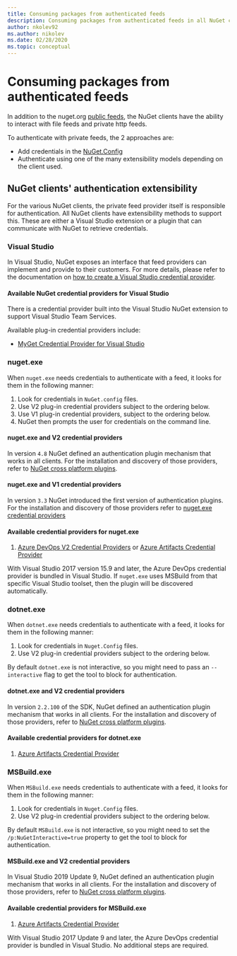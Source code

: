 ```yaml
---
title: Consuming packages from authenticated feeds
description: Consuming packages from authenticated feeds in all NuGet client scenarios
author: nkolev92
ms.author: nikolev
ms.date: 02/28/2020
ms.topic: conceptual
---
```


# Consuming packages from authenticated feeds

In addition to the nuget.org [public feeds](https://api.nuget.org/v3/index.json), the NuGet clients have the ability to interact with file feeds and private http feeds.

To authenticate with private feeds, the 2 approaches are:

* Add credentials in the [NuGet.Config](../reference/nuget-config-file.md#packagesourcecredentials)
* Authenticate using one of the many extensibility models depending on the client used.

## NuGet clients' authentication extensibility

For the various NuGet clients, the private feed provider itself is responsible for authentication.
All NuGet clients have extensibility methods to support this. These are either a Visual Studio extension or a plugin that can communicate with NuGet to retrieve credentials.


### Visual Studio

In Visual Studio, NuGet exposes an interface that feed providers can implement and provide to their customers. For more details, please refer to the documentation on [how to create a Visual Studio credential provider](../reference/extensibility/NuGet-Credential-Providers-for-Visual-Studio.md).


#### Available NuGet credential providers for Visual Studio

There is a credential provider built into the Visual Studio NuGet extension to support Visual Studio Team Services.

Available plug-in credential providers include:

* [MyGet Credential Provider for Visual Studio](http://docs.myget.org/docs/reference/credential-provider-for-visual-studio)

### nuget.exe

When `nuget.exe` needs credentials to authenticate with a feed, it looks for them in the following manner:

1. Look for credentials in `NuGet.config` files.
1. Use V2 plug-in credential providers subject to the ordering below.
1. Use V1 plug-in credential providers, subject to the ordering below.
1. NuGet then prompts the user for credentials on the command line.

#### nuget.exe and V2 credential providers

In version `4.8` NuGet defined an authentication plugin mechanism that works in all clients.
For the installation and discovery of those providers, refer to [NuGet cross platform plugins](../reference/extensibility/NuGet-Cross-Platform-Plugins.md#plugin-installation-and-discovery).

#### nuget.exe and V1 credential providers

In version `3.3` NuGet introduced the first version of authentication plugins.
For the installation and discovery of those providers refer to [nuget.exe credential providers](../reference/extensibility/nuget-exe-Credential-Providers.md#nugetexe-credential-provider-discovery)

#### Available credential providers for nuget.exe

1. [Azure DevOps V2 Credential Providers](azure/devops/artifacts/nuget/nuget-exe?view=azure-devops#add-a-feed-to-nuget-482-or-later) or [Azure Artifacts Credential Provider](https://github.com/microsoft/artifacts-credprovider)

With Visual Studio 2017 version 15.9 and later, the Azure DevOps credential provider is bundled in Visual Studio.
If `nuget.exe` uses MSBuild from that specific Visual Studio toolset, then the plugin will be discovered automatically.

### dotnet.exe

When `dotnet.exe` needs credentials to authenticate with a feed, it looks for them in the following manner:

1. Look for credentials in `Nuget.Config` files.
1. Use V2 plug-in credential providers subject to the ordering below.

By default `dotnet.exe` is not interactive, so you might need to pass an `--interactive` flag to get the tool to block for authentication.

#### dotnet.exe and V2 credential providers

In version `2.2.100` of the SDK, NuGet defined an authentication plugin mechanism that works in all clients.
For the installation and discovery of those providers, refer to [NuGet cross platform plugins](../reference/extensibility/NuGet-Cross-Platform-Plugins.md#plugin-installation-and-discovery).

#### Available credential providers for dotnet.exe

1. [Azure Artifacts Credential Provider](https://github.com/microsoft/artifacts-credprovider)

### MSBuild.exe

When `MSBuild.exe` needs credentials to authenticate with a feed, it looks for them in the following manner:

1. Look for credentials in `Nuget.Config` files.
1. Use V2 plug-in credential providers subject to the ordering below.

By default `MSBuild.exe` is not interactive, so you might need to set the `/p:NuGetInteractive=true` property to get the tool to block for authentication.

#### MSBuild.exe and V2 credential providers

In Visual Studio 2019 Update 9, NuGet defined an authentication plugin mechanism that works in all clients.
For the installation and discovery of those providers, refer to [NuGet cross platform plugins](../reference/extensibility/NuGet-Cross-Platform-Plugins.md#plugin-installation-and-discovery).

#### Available credential providers for MSBuild.exe

1. [Azure Artifacts Credential Provider](https://github.com/microsoft/artifacts-credprovider)

With Visual Studio 2017 Update 9 and later, the Azure DevOps credential provider is bundled in Visual Studio. No additional steps are required.
